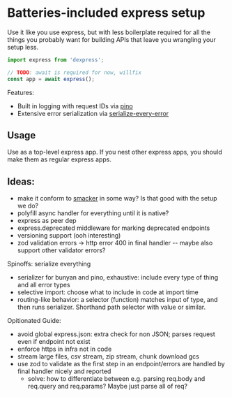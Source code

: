 Batteries-included express setup
================================

Use it like you use express, but with less boilerplate required for all the things you probably want for building APIs that leave you wrangling your setup less.

```js
import express from 'dexpress';

// TODO: await is required for now, willfix
const app = await express();
```

Features:
- Built in logging with request IDs via [pino](https://npmjs.com/package/pino)
- Extensive error serialization via [serialize-every-error](https://npmjs.com/package/serialize-every-error)

Usage
-----

Use as a top-level express app. If you nest other express apps, you should make them as regular express apps.

Ideas:
-----

- make it conform to [smacker](https://npmjs.com/package/smacker) in some way? Is that good with the setup we do?
- polyfill async handler for everything until it is native?
- express as peer dep
- express.deprecated middleware for marking deprecated endpoints
- versioning support (ooh interesting)
- zod validation errors -> http error 400 in final handler -- maybe also support other validator errors?

Spinoffs:
serialize everything
- serializer for bunyan and pino, exhaustive: include every type of thing and all error types
- selective import: choose what to include in code at import time
- routing-like behavior: a selector (function) matches input of type, and then runs serializer. Shorthand path selector with value or similar.

Opitionated Guide:
- avoid global express.json: extra check for non JSON; parses request even if endpoint not exist
- enforce https in infra not in code
- stream large files, csv stream, zip stream, chunk download gcs
- use zod to validate as the first step in an endpoint/errors are handled by final handler nicely and reported
  - solve: how to differentiate between e.g. parsing req.body and req.query and req.params? Maybe just parse all of req?

